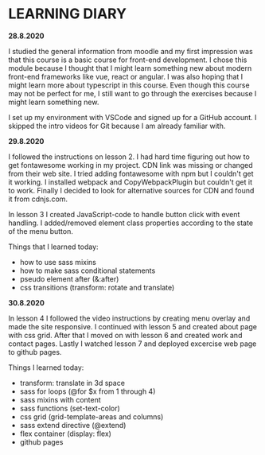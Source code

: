 # LEARNING DIARY

**28.8.2020**

I studied the general information from moodle and my first impression was that this course is a basic course for front-end development. I chose this module because I thought that I might learn something new about modern front-end frameworks like vue, react or angular. I was also hoping that I might learn more about typescript in this course. Even though this course may not be perfect for me, I still want to go through the exercises because I might learn something new.

I set up my environment with VSCode and signed up for a GitHub account. I skipped the intro videos for Git because I am already familiar with.

**29.8.2020**

I followed the instructions on lesson 2. I had hard time figuring out how to get fontawesome working in my project. CDN link was missing or changed from their web site. I tried adding fontawesome with npm but I couldn't get it working. I installed webpack and CopyWebpackPlugin but couldn't get it to work. Finally I decided to look for alternative sources for CDN and found it from cdnjs.com.

In lesson 3 I created JavaScript-code to handle button click with event handling. I added/removed element class properties according to the state of the menu button.

Things that I learned today:

- how to use sass mixins
- how to make sass conditional statements
- pseudo element after (&:after)
- css transitions (transform: rotate and translate)


**30.8.2020**

In lesson 4 I followed the video instructions by creating menu overlay and made the site responsive. I continued with lesson 5 and created about page with css grid. After that I moved on with lesson 6 and created work and contact pages. Lastly I watched lesson 7 and deployed excercise web page to github pages.

Things I learned today:

- transform: translate in 3d space
- sass for loops (@for $x from 1 through 4)
- sass mixins with content
- sass functions (set-text-color)
- css grid (grid-template-areas and columns)
- sass extend directive (@extend)
- flex container (display: flex)
- github pages